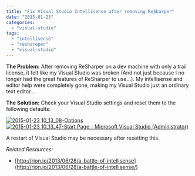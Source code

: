 ```yaml
---
title: "Fix Visual Studio Intellisense after removing ReSharper"
date: "2015-01-23"
categories: 
  - "visual-studio"
tags: 
  - "intellisense"
  - "reshareper"
  - "visual-studio"
---
```


**The Problem:** After removing ReSharper on a dev machine with only a trail license, it felt like my Visual Studio was broken (And not just because I no longer had the great features of ReSharper to use...). My intellisense and editor help were completely gone, making my Visual Studio just an ordinary text editor...

**The Solution:** Check your Visual Studio settings and reset them to the following defaults:

[![2015-01-23 10_13_08-Options](/images/2015-01-23-10_13_08-Options.png)![2015-01-23 10_13_47-Start Page - Microsoft Visual Studio (Administrator)](/images/2015-01-23-10_13_47-Start-Page-Microsoft-Visual-Studio-Administrator.png)](http://blog.jeroenmaes.eu/wp-content/uploads/2015/01/2015-01-23-10_13_47-Start-Page-Microsoft-Visual-Studio-Administrator.png)

A restart of VIsual Studio may be necessary after resetting this.

_Related Resources:_

- [http://rion.io/2013/06/28/a-battle-of-intellisense](http://rion.io/2013/06/28/a-battle-of-intellisense/)
